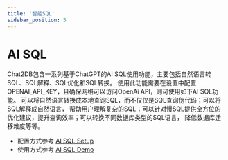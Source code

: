 ```yaml
---
title: '智能SQL'
sidebar_position: 5
---
```

# AI SQL

Chat2DB包含一系列基于ChatGPT的AI SQL使用功能，主要包括自然语言转SQL、SQL解释、SQL优化和SQL转换。
使用此功能需要在设置中配置OPENAI_API_KEY，且确保网络可以访问OpenAi API，则可使用如下AI SQL功能。
可以将自然语言转换成本地查询SQL，而不仅仅是SQL查询伪代码；可以将SQL解释成自然语言，
帮助用户理解复杂的SQL；可以针对慢SQL提供全方位的优化建议，提升查询效率；可以转换不同数据库类型的SQL语言，
降低数据库迁移难度等等。

- 配置方式参考 [AI SQL Setup](https://github.com/alibaba/Chat2DB/blob/main/CHAT2DB_AI_SQL.md#%E4%BD%BF%E7%94%A8%E9%85%8D%E7%BD%AE)
- 使用方式参考 [AI SQL Demo](https://github.com/alibaba/Chat2DB/blob/main/CHAT2DB_AI_SQL.md#%E8%87%AA%E7%84%B6%E8%AF%AD%E8%A8%80%E8%BD%ACsql)
